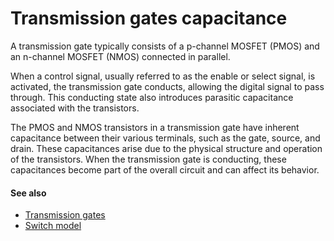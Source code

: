 # Transmission gates capacitance
A transmission gate typically consists of a p-channel MOSFET (PMOS) and an n-channel MOSFET (NMOS) connected in parallel.

When a control signal, usually referred to as the enable or select signal, is activated, the transmission gate conducts, allowing the digital signal to pass through. This conducting state also introduces parasitic capacitance associated with the transistors.

The PMOS and NMOS transistors in a transmission gate have inherent capacitance between their various terminals, such as the gate, source, and drain. These capacitances arise due to the physical structure and operation of the transistors. When the transmission gate is conducting, these capacitances become part of the overall circuit and can affect its behavior.


#### See also
- [Transmission gates](notes/transmission-gates.md)
- [Switch model](notes/switch-model.md)